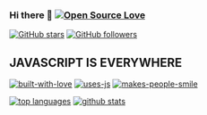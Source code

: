 ### Hi there 👋 [![Open Source Love](https://badges.frapsoft.com/os/v1/open-source.svg?v=103)][1]

<!--
**miko-github/miko-github** is a ✨ _special_ ✨ repository because its `README.md` (this file) appears on your GitHub profile
-->

[![GitHub stars](https://img.shields.io/github/stars/miko-github/vueStoreDashboard.svg?style=social&label=Star&maxAge=2592000)](https://GitHub.com/miko-github/miko-github/stargazers/)
[![GitHub followers](https://img.shields.io/github/followers/miko-github.svg?style=social&label=Follow&maxAge=2592000)](https://github.com/miko-github?tab=followers)

## **JAVASCRIPT IS EVERYWHERE**
[![built-with-love](http://ForTheBadge.com/images/badges/built-with-love.svg)][1]
[![uses-js](http://ForTheBadge.com/images/badges/uses-js.svg)][1]
[![makes-people-smile](http://ForTheBadge.com/images/badges/makes-people-smile.svg)][1]

[![top languages](https://github-readme-stats.vercel.app/api/top-langs/?username=miko-github&theme=blue-green)][1]
[![github stats](https://github-readme-stats.vercel.app/api?username=miko-github&theme=blue-green)][1]

[1]: https://github.com/miko-github/miko-github/blob/main/README.md
